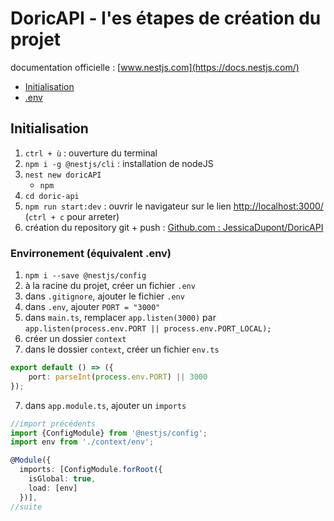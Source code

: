 # DoricAPI - l'es étapes de création du projet
documentation officielle : [www.nestjs.com](https://docs.nestjs.com/)
* [Initialisation](#initialisation)
* [.env](#envirronement-équivalent-env)
## Initialisation
1. `ctrl + ù` : ouverture du terminal
2. `npm i -g @nestjs/cli` : installation de nodeJS
3. `nest new doricAPI`
    * `npm`
4. `cd doric-api`
5. `npm run start:dev` : ouvrir le navigateur sur le lien [http://localhost:3000/](http://localhost:3000/) (`ctrl + c` pour arreter)
6. création du repository git + push : [Github.com : JessicaDupont/DoricAPI](https://github.com/JessicaDupont/DoricAPI)
### Envirronement (équivalent .env)
1. `npm i --save @nestjs/config`
2. à la racine du projet, créer un fichier `.env`
3. dans `.gitignore`, ajouter le fichier `.env`
4. dans `.env`, ajouter `PORT = "3000"`
5. dans `main.ts`, remplacer `app.listen(3000)` par `app.listen(process.env.PORT || process.env.PORT_LOCAL);`
5. créer un dossier `context`
6. dans le dossier `context`, créer un fichier `env.ts`
```ts
export default () => ({
    port: parseInt(process.env.PORT) || 3000
});
```
7. dans `app.module.ts`, ajouter un `imports`
```ts
//import précédents
import {ConfigModule} from '@nestjs/config';
import env from './context/env';

@Module({
  imports: [ConfigModule.forRoot({
    isGlobal: true, 
    load: [env]
  })],
//suite
```